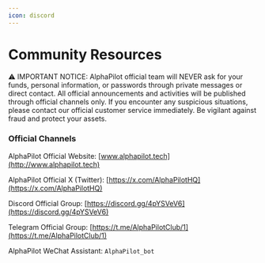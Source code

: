 ```yaml
---
icon: discord
---
```


# Community Resources

⚠️ IMPORTANT NOTICE: AlphaPilot official team will NEVER ask for your funds, personal information, or passwords through private messages or direct contact. All official announcements and activities will be published through official channels only. If you encounter any suspicious situations, please contact our official customer service immediately. Be vigilant against fraud and protect your assets.



### Official Channels

AlphaPilot Official Website: [www.alphapilot.tech](http://www.alphapilot.tech)

AlphaPilot Official X (Twitter): [https://x.com/AlphaPilotHQ](https://x.com/AlphaPilotHQ)

Discord Official Group: [https://discord.gg/4pYSVeV6](https://discord.gg/4pYSVeV6)

Telegram Official Group: [https://t.me/AlphaPilotClub/1](https://t.me/AlphaPilotClub/1)

AlphaPilot WeChat Assistant: `AlphaPilot_bot`

